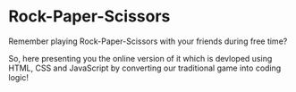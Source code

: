 # Rock-Paper-Scissors
Remember playing Rock-Paper-Scissors with your friends during free time?

So, here presenting you the online version of it which is devloped using HTML, CSS and JavaScript by converting our traditional game into coding logic!
